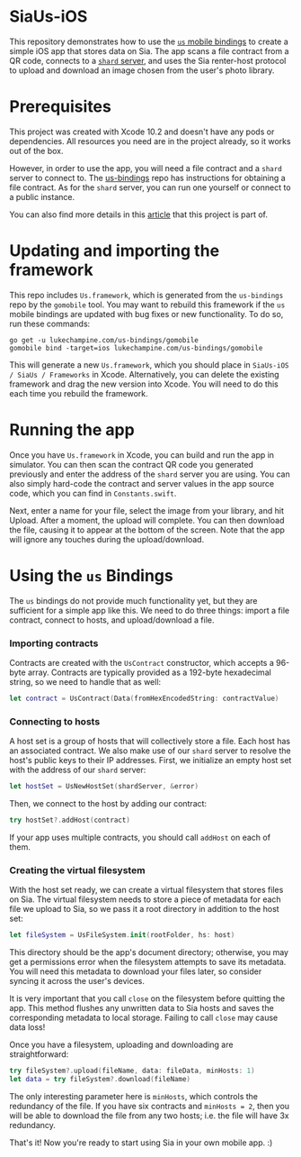 # SiaUs-iOS

This repository demonstrates how to use the [`us` mobile bindings](https://github.com/lukechampine/us-bindings) to create a simple iOS app that stores data on Sia. The app scans a file contract from a QR code, connects to a [`shard` server](https://github.com/lukechampine/shard), and uses the Sia renter-host protocol to upload and download an image chosen from the user's photo library.

# Prerequisites

This project was created with Xcode 10.2 and doesn't have any pods or dependencies. All resources you need are in the project already, so it works out of the box.

However, in order to use the app, you will need a file contract and a `shard` server to connect to. The [us-bindings](https://github.com/lukechampine/us-bindings) repo has instructions for obtaining a file contract. As for the `shard` server, you can run one yourself or connect to a public instance.

You can also find more details in this [article](https://medium.com/@michalsefl/6c7077da6c18) that this project is part of.

# Updating and importing the framework

This repo includes `Us.framework`, which is generated from the `us-bindings` repo by the `gomobile` tool. You may want to rebuild this framework if the `us` mobile bindings are updated with bug fixes or new functionality. To do so, run these commands:

```
go get -u lukechampine.com/us-bindings/gomobile
gomobile bind -target=ios lukechampine.com/us-bindings/gomobile
```

This will generate a new `Us.framework`, which you should place in `SiaUs-iOS / SiaUs / Frameworks` in Xcode. Alternatively, you can delete the existing framework and drag the new version into Xcode. You will need to do this each time you rebuild the framework.

# Running the app

Once you have `Us.framework` in Xcode, you can build and run the app in simulator. You can then scan the contract QR code you generated previously and enter the address of the `shard` server you are using. You can also simply hard-code the contract and server values in the app source code, which you can find in `Constants.swift`.

Next, enter a name for your file, select the image from your library, and hit Upload. After a moment, the upload will complete. You can then download the file, causing it to appear at the bottom of the screen. Note that the app will ignore any touches during the upload/download. 

# Using the `us` Bindings

The `us` bindings do not provide much functionality yet, but they are sufficient for a simple app like this. We need to do three things: import a file contract, connect to hosts, and upload/download a file.

### Importing contracts

Contracts are created with the `UsContract` constructor, which accepts a 96-byte array. Contracts are typically provided as a 192-byte hexadecimal string, so we need to handle that as well:

```swift
let contract = UsContract(Data(fromHexEncodedString: contractValue)
```

### Connecting to hosts

A host set is a group of hosts that will collectively store a file. Each host has an associated contract. We also make use of our `shard` server to resolve the host's public keys to their IP addresses. First, we initialize an empty host set with the address of our `shard` server:

```swift
let hostSet = UsNewHostSet(shardServer, &error)
```

Then, we connect to the host by adding our contract:

```swift
try hostSet?.addHost(contract)
```

If your app uses multiple contracts, you should call `addHost` on each of them.

### Creating the virtual filesystem

With the host set ready, we can create a virtual filesystem that stores files on Sia. The virtual filesystem needs to store a piece of metadata for each file we upload to Sia, so we pass it a root directory in addition to the host set:

```swift
let fileSystem = UsFileSystem.init(rootFolder, hs: host)
```

This directory should be the app's document directory; otherwise, you may get a permissions error when the filesystem attempts to save its metadata. You will need this metadata to download your files later, so consider syncing it across the user's devices.

It is very important that you call `close` on the filesystem before quitting the app. This method flushes any unwritten data to Sia hosts and saves the corresponding metadata to local storage. Failing to call `close` may cause data loss!

Once you have a filesystem, uploading and downloading are straightforward:

```swift
try fileSystem?.upload(fileName, data: fileData, minHosts: 1)
let data = try fileSystem?.download(fileName)
```

The only interesting parameter here is `minHosts`, which controls the redundancy of the file. If you have six contracts and `minHosts = 2`, then you will be able to download the file from any two hosts; i.e. the file will have 3x redundancy.

That's it! Now you're ready to start using Sia in your own mobile app. :)
